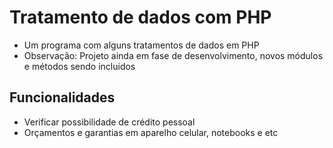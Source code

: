 # Tratamento de dados com PHP

* Um programa com alguns tratamentos de dados em PHP
* Observação: Projeto ainda em fase de desenvolvimento, novos módulos e métodos sendo incluidos


## Funcionalidades

- Verificar possibilidade de crédito pessoal
- Orçamentos e garantias em aparelho celular, notebooks e etc
